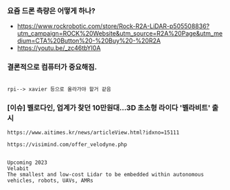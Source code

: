 



### 요즘 드론 측량은 어떻게 하나?

- https://www.rockrobotic.com/store/Rock-R2A-LiDAR-p505508836?utm_campaign=ROCK%20Website&utm_source=R2A%20Page&utm_medium=CTA%20Button%20-%20Buy%20-%20R2A
- https://youtu.be/_zc46tbYI0A


### 결론적으로 컴퓨터가 중요해짐.
```

rpi--> xavier 등으로 올라가야 할거 같음

```



### [이슈] 벨로다인, 업계가 찾던 10만원대...3D 초소형 라이다 '벨라비트' 출시

```
https://www.aitimes.kr/news/articleView.html?idxno=15111

https://visimind.com/offer_velodyne.php


Upcoming 2023
Velabit
The smallest and low-cost Lidar to be embedded within autonomous vehicles, robots, UAVs, AMRs



```
